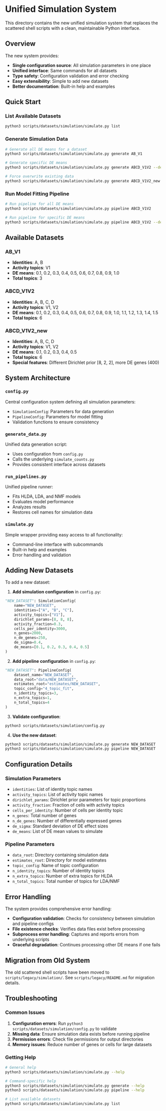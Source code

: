 # Unified Simulation System

This directory contains the new unified simulation system that replaces the scattered shell scripts with a clean, maintainable Python interface.

## Overview

The new system provides:
- **Single configuration source**: All simulation parameters in one place
- **Unified interface**: Same commands for all datasets
- **Type safety**: Configuration validation and error checking
- **Easy extensibility**: Simple to add new datasets
- **Better documentation**: Built-in help and examples

## Quick Start

### List Available Datasets
```bash
python3 scripts/datasets/simulation/simulate.py list
```

### Generate Simulation Data
```bash
# Generate all DE means for a dataset
python3 scripts/datasets/simulation/simulate.py generate AB_V1

# Generate specific DE means
python3 scripts/datasets/simulation/simulate.py generate ABCD_V1V2 --de-means 0.1 0.2 0.3

# Force overwrite existing data
python3 scripts/datasets/simulation/simulate.py generate ABCD_V1V2_new --force
```

### Run Model Fitting Pipeline
```bash
# Run pipeline for all DE means
python3 scripts/datasets/simulation/simulate.py pipeline ABCD_V1V2

# Run pipeline for specific DE means
python3 scripts/datasets/simulation/simulate.py pipeline ABCD_V1V2 --de-means DE_mean_0.1 DE_mean_0.2
```

## Available Datasets

### AB_V1
- **Identities**: A, B
- **Activity topics**: V1
- **DE means**: 0.1, 0.2, 0.3, 0.4, 0.5, 0.6, 0.7, 0.8, 0.9, 1.0
- **Total topics**: 3

### ABCD_V1V2
- **Identities**: A, B, C, D
- **Activity topics**: V1, V2
- **DE means**: 0.1, 0.2, 0.3, 0.4, 0.5, 0.6, 0.7, 0.8, 0.9, 1.0, 1.1, 1.2, 1.3, 1.4, 1.5
- **Total topics**: 6

### ABCD_V1V2_new
- **Identities**: A, B, C, D
- **Activity topics**: V1, V2
- **DE means**: 0.1, 0.2, 0.3, 0.4, 0.5
- **Total topics**: 6
- **Special features**: Different Dirichlet prior [8, 2, 2], more DE genes (400)

## System Architecture

### `config.py`
Central configuration system defining all simulation parameters:
- `SimulationConfig`: Parameters for data generation
- `PipelineConfig`: Parameters for model fitting
- Validation functions to ensure consistency

### `generate_data.py`
Unified data generation script:
- Uses configuration from `config.py`
- Calls the underlying `simulate_counts.py`
- Provides consistent interface across datasets

### `run_pipelines.py`
Unified pipeline runner:
- Fits HLDA, LDA, and NMF models
- Evaluates model performance
- Analyzes results
- Restores cell names for simulation data

### `simulate.py`
Simple wrapper providing easy access to all functionality:
- Command-line interface with subcommands
- Built-in help and examples
- Error handling and validation

## Adding New Datasets

To add a new dataset:

1. **Add simulation configuration** in `config.py`:
```python
"NEW_DATASET": SimulationConfig(
    name="NEW_DATASET",
    identities=["A", "B", "C"],
    activity_topics=["V1"],
    dirichlet_params=[8, 8, 8],
    activity_fraction=0.3,
    cells_per_identity=3000,
    n_genes=2000,
    n_de_genes=250,
    de_sigma=0.4,
    de_means=[0.1, 0.2, 0.3, 0.4, 0.5]
)
```

2. **Add pipeline configuration** in `config.py`:
```python
"NEW_DATASET": PipelineConfig(
    dataset_name="NEW_DATASET",
    data_root="data/NEW_DATASET",
    estimates_root="estimates/NEW_DATASET",
    topic_config="4_topic_fit",
    n_identity_topics=3,
    n_extra_topics=1,
    n_total_topics=4
)
```

3. **Validate configuration**:
```bash
python3 scripts/datasets/simulation/config.py
```

4. **Use the new dataset**:
```bash
python3 scripts/datasets/simulation/simulate.py generate NEW_DATASET
python3 scripts/datasets/simulation/simulate.py pipeline NEW_DATASET
```

## Configuration Details

### Simulation Parameters
- `identities`: List of identity topic names
- `activity_topics`: List of activity topic names
- `dirichlet_params`: Dirichlet prior parameters for topic proportions
- `activity_fraction`: Fraction of cells with activity topics
- `cells_per_identity`: Number of cells per identity topic
- `n_genes`: Total number of genes
- `n_de_genes`: Number of differentially expressed genes
- `de_sigma`: Standard deviation of DE effect sizes
- `de_means`: List of DE mean values to simulate

### Pipeline Parameters
- `data_root`: Directory containing simulation data
- `estimates_root`: Directory for model estimates
- `topic_config`: Name of topic configuration
- `n_identity_topics`: Number of identity topics
- `n_extra_topics`: Number of extra topics for HLDA
- `n_total_topics`: Total number of topics for LDA/NMF

## Error Handling

The system provides comprehensive error handling:
- **Configuration validation**: Checks for consistency between simulation and pipeline configs
- **File existence checks**: Verifies data files exist before processing
- **Subprocess error handling**: Captures and reports errors from underlying scripts
- **Graceful degradation**: Continues processing other DE means if one fails

## Migration from Old System

The old scattered shell scripts have been moved to `scripts/legacy/simulation/`. See `scripts/legacy/README.md` for migration details.

## Troubleshooting

### Common Issues

1. **Configuration errors**: Run `python3 scripts/datasets/simulation/config.py` to validate
2. **Missing data**: Ensure simulation data exists before running pipeline
3. **Permission errors**: Check file permissions for output directories
4. **Memory issues**: Reduce number of genes or cells for large datasets

### Getting Help

```bash
# General help
python3 scripts/datasets/simulation/simulate.py --help

# Command-specific help
python3 scripts/datasets/simulation/simulate.py generate --help
python3 scripts/datasets/simulation/simulate.py pipeline --help

# List available datasets
python3 scripts/datasets/simulation/simulate.py list
``` 